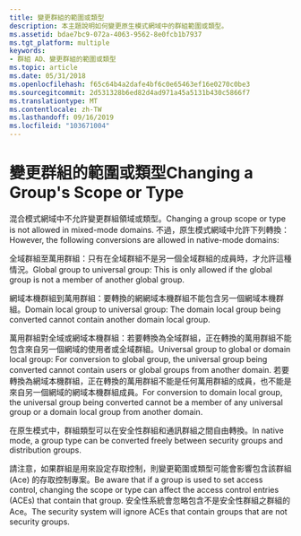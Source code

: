 ```yaml
---
title: 變更群組的範圍或類型
description: 本主題說明如何變更原生模式網域中的群組範圍或類型。
ms.assetid: bdae7bc9-072a-4063-9562-8e0fcb1b7937
ms.tgt_platform: multiple
keywords:
- 群組 AD、變更群組的範圍或類型
ms.topic: article
ms.date: 05/31/2018
ms.openlocfilehash: f65c64b4a2dafe4bf6c0e65463ef16e0270c0be3
ms.sourcegitcommit: 2d531328b6ed82d4ad971a45a5131b430c5866f7
ms.translationtype: MT
ms.contentlocale: zh-TW
ms.lasthandoff: 09/16/2019
ms.locfileid: "103671004"
---
```

# <a name="changing-a-groups-scope-or-type"></a><span data-ttu-id="cf39d-104">變更群組的範圍或類型</span><span class="sxs-lookup"><span data-stu-id="cf39d-104">Changing a Group's Scope or Type</span></span>

<span data-ttu-id="cf39d-105">混合模式網域中不允許變更群組領域或類型。</span><span class="sxs-lookup"><span data-stu-id="cf39d-105">Changing a group scope or type is not allowed in mixed-mode domains.</span></span> <span data-ttu-id="cf39d-106">不過，原生模式網域中允許下列轉換：</span><span class="sxs-lookup"><span data-stu-id="cf39d-106">However, the following conversions are allowed in native-mode domains:</span></span>

<span data-ttu-id="cf39d-107">全域群組至萬用群組：只有在全域群組不是另一個全域群組的成員時，才允許這種情況。</span><span class="sxs-lookup"><span data-stu-id="cf39d-107">Global group to universal group: This is only allowed if the global group is not a member of another global group.</span></span>

<span data-ttu-id="cf39d-108">網域本機群組到萬用群組：要轉換的網網域本機群組不能包含另一個網域本機群組。</span><span class="sxs-lookup"><span data-stu-id="cf39d-108">Domain local group to universal group: The domain local group being converted cannot contain another domain local group.</span></span>

<span data-ttu-id="cf39d-109">萬用群組對全域或網域本機群組：若要轉換為全域群組，正在轉換的萬用群組不能包含來自另一個網域的使用者或全域群組。</span><span class="sxs-lookup"><span data-stu-id="cf39d-109">Universal group to global or domain local group: For conversion to global group, the universal group being converted cannot contain users or global groups from another domain.</span></span> <span data-ttu-id="cf39d-110">若要轉換為網域本機群組，正在轉換的萬用群組不能是任何萬用群組的成員，也不能是來自另一個網域的網域本機群組成員。</span><span class="sxs-lookup"><span data-stu-id="cf39d-110">For conversion to domain local group, the universal group being converted cannot be a member of any universal group or a domain local group from another domain.</span></span>

<span data-ttu-id="cf39d-111">在原生模式中，群組類型可以在安全性群組和通訊群組之間自由轉換。</span><span class="sxs-lookup"><span data-stu-id="cf39d-111">In native mode, a group type can be converted freely between security groups and distribution groups.</span></span>

<span data-ttu-id="cf39d-112">請注意，如果群組是用來設定存取控制，則變更範圍或類型可能會影響包含該群組 (Ace) 的存取控制專案。</span><span class="sxs-lookup"><span data-stu-id="cf39d-112">Be aware that if a group is used to set access control, changing the scope or type can affect the access control entries (ACEs) that contain that group.</span></span> <span data-ttu-id="cf39d-113">安全性系統會忽略包含不是安全性群組之群組的 Ace。</span><span class="sxs-lookup"><span data-stu-id="cf39d-113">The security system will ignore ACEs that contain groups that are not security groups.</span></span>

 

 




